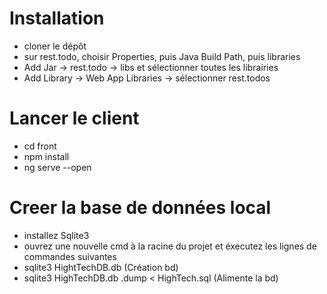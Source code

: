# Installation

- cloner le dépôt
- sur rest.todo, choisir Properties, puis Java Build Path, puis libraries
- Add Jar -> rest.todo -> libs et sélectionner toutes les librairies
- Add Library -> Web App Libraries -> sélectionner rest.todos

# Lancer le client

- cd front
- npm install
- ng serve --open

# Creer la base de données local 

- installez Sqlite3
- ouvrez une nouvelle cmd à la racine du projet et éxecutez les lignes de commandes suivantes 
- sqlite3 HightTechDB.db (Création bd)
- sqlite3 HighTechDB.db .dump < HighTech.sql (Alimente la bd)
